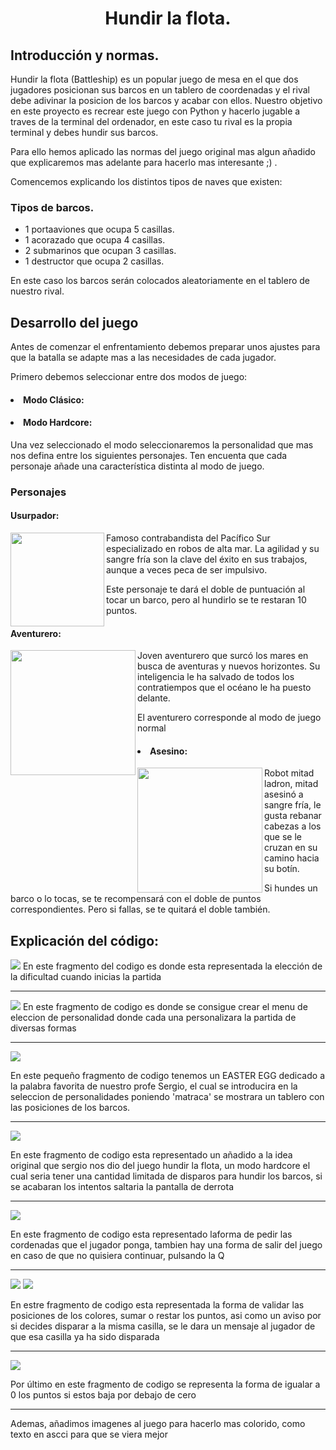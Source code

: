 <center><h1> Hundir la flota. </h1></center>
<h2>Introducción y normas.</h2>
<p>Hundir la flota (Battleship) es un popular juego de mesa en el que dos jugadores posicionan sus barcos en un tablero de coordenadas y el rival debe adivinar la posicion de los barcos y acabar con ellos. Nuestro objetivo en este proyecto es recrear este juego con Python y hacerlo jugable a traves de la terminal del ordenador, en este caso tu rival es la propia terminal y debes hundir sus barcos.
<p>
Para ello hemos aplicado las normas del juego original mas algun añadido que explicaremos mas adelante para hacerlo mas interesante ;) .
</p>
<p>Comencemos explicando los distintos tipos de naves que existen:</p>
<h3>Tipos de barcos.</h3>
<p>
<ul>
<li>1 portaaviones que ocupa 5 casillas.</li>
<li>1 acorazado que ocupa 4 casillas.</li>
<li>2 submarinos que ocupan 3 casillas.</li>
<li>1 destructor que ocupa 2 casillas.</li>
</ul>
En este caso los barcos serán colocados aleatoriamente en el tablero de nuestro rival.
</p>
<h2>Desarrollo del juego</h2>

<p>Antes de comenzar el enfrentamiento debemos preparar unos ajustes para que la batalla se adapte mas a las necesidades de cada jugador.
</p>
<p>Primero debemos seleccionar entre dos modos de juego:</p>

<h4><li>Modo Clásico:</li></h4>

<h4><li>Modo Hardcore:</li></h4>

<p>Una vez seleccionado el modo seleccionaremos la personalidad que mas nos defina entre los siguientes personajes. Ten encuenta que cada personaje añade una característica distinta al modo de juego.</p>
<h3>Personajes</h3>
<h4>Usurpador:</h4>
<p><img src="https://64.media.tumblr.com/0144277060397fe1037c9ac5934a4bb2/2d3e6da05b03f234-a6/s1280x1920/dd144a6feaaeaca6f544a4810ca74c5c4a43f54f.pnj" width="150" height="150" align="left"/>
Famoso contrabandista del Pacífico Sur especializado en robos de alta mar. La agilidad y su sangre fría son la clave del éxito en sus trabajos, aunque a veces peca de ser impulsivo.</p>
<p>Este personaje te dará el doble de puntuación al tocar un barco, pero al hundirlo se te restaran 10 puntos.</p>

<h4>Aventurero:</h4>
<img src="https://64.media.tumblr.com/97b0cbf7a853e36da4a414fd13d49f3f/76e32b6121a8fc41-ac/s1280x1920/e8375494980127a8e65b1066ea1bb74585652164.pnj" width="200" height="200"align="left"/>
<p>Joven aventurero que surcó los mares en busca de aventuras y nuevos horizontes. Su inteligencia le ha salvado de todos los contratiempos que el océano le ha puesto delante.</p>
<p>El aventurero corresponde al modo de juego normal</p>

<h4><li>Asesino:</li></h4>
<img src="https://64.media.tumblr.com/ecc9e9dbfe09843f7d2f8e71e7046bce/f3e571e6c141ace6-f8/s1280x1920/e692b9407b02e5f935f05ca3c52e9149666fb6dd.pnj" width="200" height="200"align="left"/>
Robot mitad ladron, mitad asesinó a sangre fría, le gusta rebanar cabezas a los que se le cruzan en su camino hacia su botín.
<p>Si hundes un barco o lo tocas, se te recompensará con el doble de puntos correspondientes. Pero si fallas, se te quitará el doble también.
</p>



<h2>Explicación del código:</h2>
<img src="images/Selección_001.png">
En este fragmento del codigo es donde esta representada la elección de la dificultad cuando inicias la partida

---

<img src="images/Selección_002.png">
En este fragmento de codigo es donde se consigue crear el menu de eleccion de personalidad donde cada una personalizara la partida de diversas formas

---

<img src="images/Selección_003.png">

En este pequeño fragmento de codigo tenemos un EASTER EGG dedicado a la palabra favorita de nuestro profe Sergio, el cual se introducira en la seleccion de personalidades poniendo 'matraca' se mostrara un tablero con las posiciones de los barcos.

---

<img src="images/Selección_004.png">

En este fragmento de codigo esta representado un añadido a la idea original que sergio nos dio del juego hundir la flota, un modo hardcore el cual seria tener una cantidad limitada de disparos para hundir los barcos, si se acabaran los intentos saltaria la pantalla de derrota

---

<img src="images/Selección_005.png">

En este fragmento de codigo esta representado laforma de pedir las cordenadas que el jugador ponga, tambien hay una forma de salir del juego en caso de que no quisiera continuar, pulsando la Q

---

<img src="images/Selección_006.png">
<img src="images/Selección_007.png">

En estre fragmento de codigo esta representada la forma de validar las posiciones de los colores, sumar o restar los puntos, asi como un aviso por si decides disparar a la misma casilla, se le dara un mensaje al jugador de que esa casilla ya ha sido disparada

---

<img src="images/Selección_008.png">
 
 Por último en este fragmento de codigo se representa la forma de igualar a 0 los puntos si estos baja por debajo de cero

---

Ademas, añadimos imagenes al juego para hacerlo mas colorido, como texto en ascci para que se viera mejor  


